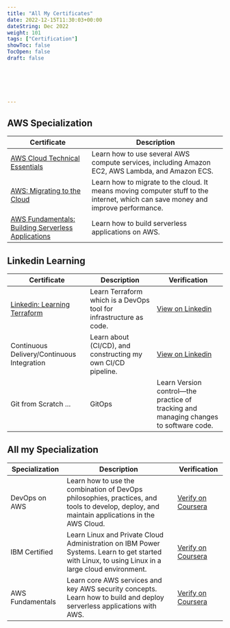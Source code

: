 ```yaml
---
title: "All My Certificates"
date: 2022-12-15T11:30:03+00:00
dateString: Dec 2022
weight: 101
tags: ["Certification"]
showToc: false
TocOpen: false
draft: false



   
    
    
---
```

## AWS Specialization

| Certificate | Description |
| --- | --- |
| [AWS Cloud Technical Essentials](https://www.coursera.org/account/accomplishments/certificate/ETR94TV3UN3C) | Learn how to use several AWS compute services, including Amazon EC2, AWS Lambda, and Amazon ECS. |
| [AWS: Migrating to the Cloud](https://www.coursera.org/account/accomplishments/certificate/BZLA5R2MCSFC) | Learn how to migrate to the cloud. It means moving computer stuff to the internet, which can save money and improve performance. |
| [AWS Fundamentals: Building Serverless Applications](https://www.coursera.org/account/accomplishments/certificate/QVJQ2HDG5U8Z) | Learn how to build serverless applications on AWS. |

## Linkedin Learning

| Certificate                                               | Description                                                           | Verification                                                                                                              |
| --------------------------------------------------------- | --------------------------------------------------------------------- | ------------------------------------------------------------------------------------------------------------------------- |
| [Linkedin: Learning Terraform](https://www.linkedin.com/learning/certificates/c6944607a181cca2c106a9b998d57286a1238d07f8fae3f50f60b5f6ddb8e04b?lipi=urn%3Ali%3Apage%3Ad_flagship3_profile_view_base_certifications_details%3BvuF0iLC4SdyAJT9wuiyK1Q%3D%3D) | Learn Terraform which is a DevOps tool for infrastructure as code.     | [View on Linkedin](https://www.linkedin.com/learning/certificates/c6944607a181cca2c106a9b998d57286a1238d07f8fae3f50f60b5f6ddb8e04b?lipi=urn%3Ali%3Apage%3Ad_flagship3_profile_view_base_certifications_details%3BvuF0iLC4SdyAJT9wuiyK1Q%3D%3D) |
| Continuous Delivery/Continuous Integration                | Learn about (CI/CD), and constructing my own CI/CD pipeline.            | [View on Linkedin](https://www.linkedin.com/learning/certificates/bf98a037e5c91f0343a50260796562fd75720d54fb224695066c30c7c7cf67dd?lipi=urn%3Ali%3Apage%3Ad_flagship3_profile_view_base_certifications_details%3BvuF0iLC4SdyAJT9wuiyK1Q%3D%3D) |
| Git from Scratch ... | GitOps                               | Learn Version control—the practice of tracking and managing changes to software code. | [View on Linkedin](https://www.linkedin.com/learning/certificates/059ebf0667b36f13dd294a96525e09a0af9ae11ddbbe2e55b6b90ef817682d82?lipi=urn%3Ali%3Apage%3Ad_flagship3_profile_view_base_certifications_details%3BvuF0iLC4SdyAJT9wuiyK1Q%3D%3D) |


## All my Specialization

| Specialization     | Description                                                                                                              | Verification                                                                                                             |
| ------------------ | ------------------------------------------------------------------------------------------------------------------------ | ------------------------------------------------------------------------------------------------------------------------ |
| DevOps on AWS      | Learn how to use the combination of DevOps philosophies, practices, and tools to develop, deploy, and maintain applications in the AWS Cloud.                                     | [Verify on Coursera](https://www.coursera.org/account/accomplishments/specialization/certificate/E2MLQKR8BS7C)          |
| IBM Certified      | Learn Linux and Private Cloud Administration on IBM Power Systems. Learn to get started with Linux, to using Linux in a large cloud environment.                                    | [Verify on Coursera](https://www.coursera.org/account/accomplishments/specialization/certificate/CJ4TF4RSB72F)          |
| AWS Fundamentals   | Learn core AWS services and key AWS security concepts. Learn how to build and deploy serverless applications with AWS.   | [Verify on Coursera](https://www.coursera.org/account/accomplishments/specialization/certificate/V82H7FPZWQ3C)          |



